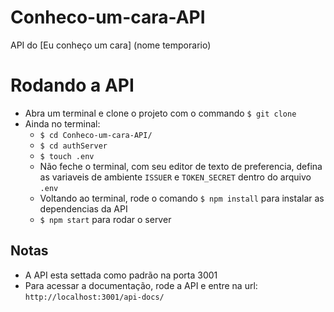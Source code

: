 # Conheco-um-cara-API
API do [Eu conheço um cara] (nome temporario)

# Rodando a API
- Abra um terminal e clone o projeto com o commando ```$ git clone```
- Ainda no terminal:
    - ```$ cd Conheco-um-cara-API/```
    - ```$ cd authServer```
    - ```$ touch .env```
    - Não feche o terminal, com seu editor de texto de preferencia, defina as variaveis de ambiente `ISSUER` e `TOKEN_SECRET` dentro do arquivo `.env`
    - Voltando ao terminal, rode o comando ```$ npm install``` para instalar as dependencias da API
    - ```$ npm start``` para rodar o server

## Notas
- A API esta settada como padrão na porta 3001
- Para acessar a documentação, rode a API e entre na url: `http://localhost:3001/api-docs/`